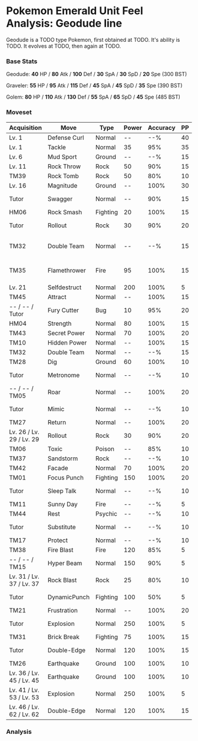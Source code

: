 # Pokemon Emerald Unit Feel Analysis: Geodude line

Geodude is a TODO type Pokemon, first obtained at TODO. It's ability is TODO. It evolves at TODO, then again at TODO.

### Base Stats

Geodude: **40** HP / **80** Atk / **100** Def / **30** SpA / **30** SpD / **20** Spe (300 BST)

Graveler: **55** HP / **95** Atk / **115** Def / **45** SpA / **45** SpD / **35** Spe (390 BST)

Golem: **80** HP / **110** Atk / **130** Def / **55** SpA / **65** SpD / **45** Spe (485 BST)

### Moveset

|Acquisition             |Move        |Type    |Power|Accuracy|PP |Notes                    |
|---                     |---         |---     |---  |---     |---|---                      |
|Lv. 1                   |Defense Curl|Normal  |--   |--%     |40 |                         |
|Lv. 1                   |Tackle      |Normal  |35   |95%     |35 |                         |
|Lv. 6                   |Mud Sport   |Ground  |--   |--%     |15 |                         |
|Lv. 11                  |Rock Throw  |Rock    |50   |90%     |15 |                         |
|TM39                    |Rock Tomb   |Rock    |50   |80%     |10 |                         |
|Lv. 16                  |Magnitude   |Ground  |--   |100%    |30 |                         |
|Tutor                   |Swagger     |Normal  |--   |90%     |15 |Emerald only             |
|HM06                    |Rock Smash  |Fighting|20   |100%    |15 |                         |
|Tutor                   |Rollout     |Rock    |30   |90%     |20 |Emerald only             |
|TM32                    |Double Team |Normal  |--   |--%     |15 |Buy at Game Corner       |
|TM35                    |Flamethrower|Fire    |95   |100%    |15 |Buy at Game Corner       |
|Lv. 21                  |Selfdestruct|Normal  |200  |100%    |5  |                         |
|TM45                    |Attract     |Normal  |--   |100%    |15 |                         |
|-- / -- / Tutor         |Fury Cutter |Bug     |10   |95%     |20 |Emerald only             |
|HM04                    |Strength    |Normal  |80   |100%    |15 |                         |
|TM43                    |Secret Power|Normal  |70   |100%    |20 |                         |
|TM10                    |Hidden Power|Normal  |--   |100%    |15 |                         |
|TM32                    |Double Team |Normal  |--   |--%     |15 |                         |
|TM28                    |Dig         |Ground  |60   |100%    |10 |                         |
|Tutor                   |Metronome   |Normal  |--   |--%     |10 |Emerald only             |
|-- / -- / TM05          |Roar        |Normal  |--   |100%    |20 |                         |
|Tutor                   |Mimic       |Normal  |--   |--%     |10 |Emerald only             |
|TM27                    |Return      |Normal  |--   |100%    |20 |                         |
|Lv. 26 / Lv. 29 / Lv. 29|Rollout     |Rock    |30   |90%     |20 |                         |
|TM06                    |Toxic       |Poison  |--   |85%     |10 |                         |
|TM37                    |Sandstorm   |Rock    |--   |--%     |10 |                         |
|TM42                    |Facade      |Normal  |70   |100%    |20 |                         |
|TM01                    |Focus Punch |Fighting|150  |100%    |20 |                         |
|Tutor                   |Sleep Talk  |Normal  |--   |--%     |10 |Emerald only             |
|TM11                    |Sunny Day   |Fire    |--   |--%     |5  |                         |
|TM44                    |Rest        |Psychic |--   |--%     |10 |                         |
|Tutor                   |Substitute  |Normal  |--   |--%     |10 |Emerald only             |
|TM17                    |Protect     |Normal  |--   |--%     |10 |                         |
|TM38                    |Fire Blast  |Fire    |120  |85%     |5  |                         |
|-- / -- / TM15          |Hyper Beam  |Normal  |150  |90%     |5  |                         |
|Lv. 31 / Lv. 37 / Lv. 37|Rock Blast  |Rock    |25   |80%     |10 |                         |
|Tutor                   |DynamicPunch|Fighting|100  |50%     |5  |Emerald only             |
|TM21                    |Frustration |Normal  |--   |100%    |20 |                         |
|Tutor                   |Explosion   |Normal  |250  |100%    |5  |Emerald only             |
|TM31                    |Brick Break |Fighting|75   |100%    |15 |                         |
|Tutor                   |Double-Edge |Normal  |120  |100%    |15 |Emerald only             |
|TM26                    |Earthquake  |Ground  |100  |100%    |10 |                         |
|Lv. 36 / Lv. 45 / Lv. 45|Earthquake  |Ground  |100  |100%    |10 |                         |
|Lv. 41 / Lv. 53 / Lv. 53|Explosion   |Normal  |250  |100%    |5  |                         |
|Lv. 46 / Lv. 62 / Lv. 62|Double-Edge |Normal  |120  |100%    |15 |                         |

### Analysis